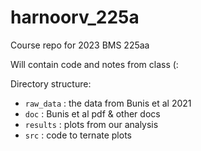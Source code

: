 # harnoorv_225a

Course repo for 2023 BMS 225aa

Will contain code and notes from class (:

Directory structure: 

- `raw_data` : the data from Bunis et al 2021
- `doc` : Bunis et al pdf & other docs
- `results` : plots from our analysis 
- `src` :  code to ternate plots 
